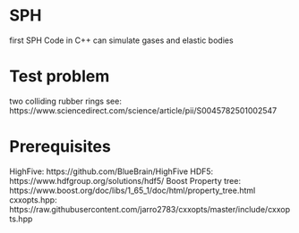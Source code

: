 # SPH
first SPH Code in C++
can simulate gases and elastic bodies

<h1> Test problem </h1>
two colliding rubber rings
see: https://www.sciencedirect.com/science/article/pii/S0045782501002547

<h1> Prerequisites </h1>
HighFive: https://github.com/BlueBrain/HighFive
HDF5: https://www.hdfgroup.org/solutions/hdf5/
Boost Property tree: https://www.boost.org/doc/libs/1_65_1/doc/html/property_tree.html
cxxopts.hpp: https://raw.githubusercontent.com/jarro2783/cxxopts/master/include/cxxopts.hpp
